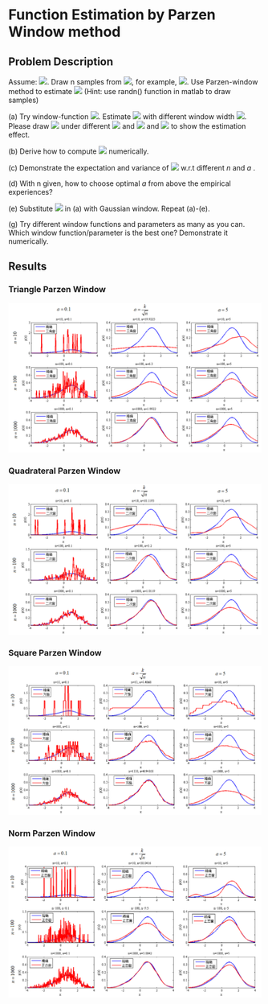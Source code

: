 # Function Estimation by Parzen Window method
## Problem Description

Assume:
<img src="http://latex.codecogs.com/gif.latex?p(x)\sim0.2\mathcal{N}(-1,1)+0.8\mathcal{N}(1,1)"/>. 
Draw n samples from <img src="http://latex.codecogs.com/gif.latex?p(x)"/>, for example, <img src="http://latex.codecogs.com/gif.latex?n=5,10,50,100,\cdots,1000,\cdots,10000"/>. Use Parzen-window method to estimate <img src="http://latex.codecogs.com/gif.latex?p_n(x)\approx\,p(x)"/> (Hint: use randn() function in matlab to draw samples)

(a) Try window-function <img src="http://latex.codecogs.com/gif.latex?P(x)=\left\{\begin{aligned}&\frac{1}{a},-\frac{1}{2}a\leq\,x\leq\frac{1}{2}a\\&0,otherwise.\end{aligned}\right."/>. Estimate <img src="http://latex.codecogs.com/gif.latex?p(x)"/> with different window width <img src="http://latex.codecogs.com/gif.latex?a"/>. Please draw <img src="http://latex.codecogs.com/gif.latex?p_n(x)"/> under different <img src="http://latex.codecogs.com/gif.latex?n"/> and <img src="http://latex.codecogs.com/gif.latex?a"/> and <img src="http://latex.codecogs.com/gif.latex?p(x)"/> to show the estimation effect.

(b) Derive how to compute <img src="http://latex.codecogs.com/gif.latex?\epsilon(p_n)=\int[p_n(x)-p(x)]^2dx"/> numerically.

(c) Demonstrate the expectation and variance of <img src="http://latex.codecogs.com/gif.latex?\epsilon(p_n)"/> w.r.t different $n$ and $a$ .

(d) With n given, how to choose optimal $a$ from above the empirical experiences?

(e) Substitute <img src="http://latex.codecogs.com/gif.latex?h(x)"/> in (a) with Gaussian window. Repeat (a)-(e).

(g) Try different window functions and parameters as many as you can. Which window function/parameter is the best one? Demonstrate it numerically.

## Results
### Triangle Parzen Window
![Triangle](https://github.com/THUEishin/Homework-of-Pattern-Recognition-Course/raw/master/Parzen-Window/Tri.png)

### Quadrateral Parzen Window
![Quadrateral](https://github.com/THUEishin/Homework-of-Pattern-Recognition-Course/raw/master/Parzen-Window/Quad.png)

### Square Parzen Window
![Square](https://github.com/THUEishin/Homework-of-Pattern-Recognition-Course/raw/master/Parzen-Window/Square.png)

### Norm Parzen Window
![Norm](https://github.com/THUEishin/Homework-of-Pattern-Recognition-Course/raw/master/Parzen-Window/Norm.png)